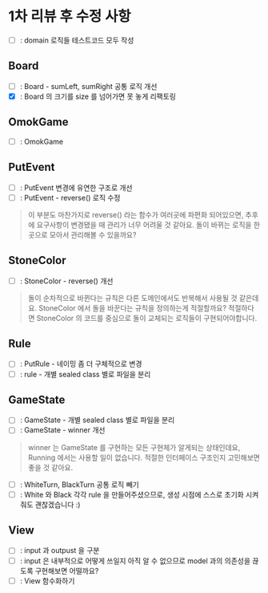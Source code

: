 # 1차 리뷰 후 수정 사항

- [ ] : domain 로직들 테스트코드 모두 작성
## Board
- [ ] : Board - sumLeft, sumRight 공통 로직 개선
- [x] : Board 의 크기를 size 를 넘어가면 못 놓게 리팩토링 
## OmokGame
- [ ] : OmokGame

## PutEvent
- [ ] : PutEvent 변경에 유연한 구조로 개선
- [ ] : PutEvent - reverse() 로직 수정
> 이 부분도 마찬가지로 reverse() 라는 함수가 여러곳에 파편화 되어있으면,
> 추후에 요구사항이 변경됐을 때 관리가 너무 어려울 것 같아요.
> 돌이 바뀌는 로직을 한곳으로 모아서 관리해볼 수 있을까요?

## StoneColor
- [ ] : StoneColor - reverse() 개선
> 돌이 순차적으로 바뀐다는 규칙은 다른 도메인에서도 반복해서 사용될 것 같은데요.
> StoneColor 에서 돌을 바꾼다는 규칙을 정의하는게 적절할까요?
> 적절하다면 StoneColor 의 코드를 중심으로 돌이 교체되는 로직들이 구현되어야합니다.

## Rule
- [ ] : PutRule - 네이밍 좀 더 구체적으로 변경
- [ ] : rule - 개별 sealed class 별로 파일을 분리

## GameState

- [ ] : GameState - 개별 sealed class 별로 파일을 분리
- [ ] : GameState - winner 개선
> winner 는 GameState 를 구현하는 모든 구현체가 알게되는 상태인데요,
> Running 에서는 사용할 일이 없습니다. 적절한 인터페이스 구조인지 고민해보면 좋을 것 같아요.
- [ ] : WhiteTurn, BlackTurn 공통 로직 빼기
- [ ] : White 와 Black 각각 rule 을 만들어주셨으므로, 생성 시점에 스스로 초기화 시켜줘도 괜찮겠습니다 :)

## View
- [ ] : input 과 outpust 을 구분
- [ ] : input 은 내부적으로 어떻게 쓰일지 아직 알 수 없으므로 model 과의 의존성을 끊도록 구현해보면 어떨까요?
- [ ] : View 함수화하기
